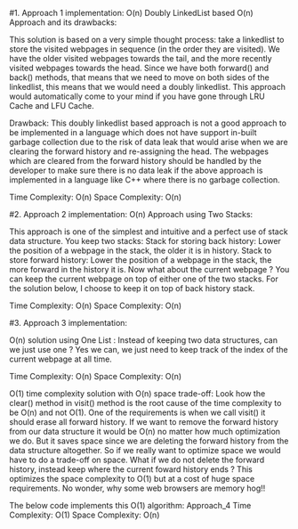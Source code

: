 
#1. Approach 1 implementation:
O(n) Doubly LinkedList based O(n) Approach and its drawbacks:

This solution is based on a very simple thought process: take a linkedlist to store the visited webpages in sequence (in the order they are visited). We have the older visited webpages towards the tail, and the more recently visited webpages towards the head. Since we have both forward() and back() methods, that means that we need to move on both sides of the linkedlist, this means that we would need a doubly linkedlist. This approach would automatically come to your mind if you have gone through LRU Cache and LFU Cache.



Drawback:
This doubly linkedlist based approach is not a good approach to be implemented in a language which does not have support in-built garbage collection due to the risk of data leak that would arise when we are clearing the forward history and re-assigning the head. The webpages which are cleared from the forward history should be handled by the developer to make sure there is no data leak if the above approach is implemented in a language like C++ where there is no garbage collection.


Time Complexity: O(n)
Space Complexity: O(n)

#2. Approach 2 implementation:
O(n) Approach using Two Stacks:

This approach is one of the simplest and intuitive and a perfect use of stack data structure. You keep two stacks:
Stack for storing back history: Lower the position of a webpage in the stack, the older it is in history.
Stack to store forward history: Lower the position of a webpage in the stack, the more forward in the history it is.
Now what about the current webpage ? You can keep the current webpage on top of either one of the two stacks. For the solution below, I choose to keep it on top of back history stack.


Time Complexity: O(n)
Space Complexity: O(n)

#3.  Approach 3 implementation:

O(n) solution using One List :
Instead of keeping two data structures, can we just use one ? Yes we can, we just need to keep track of the index of the current webpage at all time.

Time Complexity: O(n)
Space Complexity: O(n)

O(1) time complexity solution with O(n) space trade-off:
Look how the clear() method in visit() method is the root cause of the time complexity to be O(n) and not O(1). One of the requirements is when we call visit() it should erase all forward history. If we want to remove the forward history from our data structure it would be O(n) no matter how much optimization we do. But it saves space since we are deleting the forward history from the data structure altogether.
So if we really want to optimize space we would have to do a trade-off on space. What if we do not delete the forward history, instead keep where the current foward history ends ? This optimizes the space complexity to O(1) but at a cost of huge space requirements. No wonder, why some web browsers are memory hog!!

The below code implements this O(1) algorithm: Approach_4
Time Complexity: O(1)
Space Complexity: O(n)
